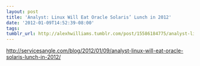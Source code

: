 ```yaml
---
layout: post
title: 'Analyst: Linux Will Eat Oracle Solaris’ Lunch in 2012'
date: '2012-01-09T14:52:39-08:00'
tags: 
tumblr_url: http://alexhwilliams.tumblr.com/post/15586184775/analyst-linux-will-eat-oracle-solaris-lunch-in-2012
---
```

<p><a href="http://servicesangle.com/blog/2012/01/09/analyst-linux-will-eat-oracle-solaris-lunch-in-2012/">http://servicesangle.com/blog/2012/01/09/analyst-linux-will-eat-oracle-solaris-lunch-in-2012/</a></p>
